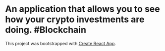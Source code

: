 # An application that allows you to see how your crypto investments are doing. #Blockchain

This project was bootstrapped with [Create React App](https://github.com/facebookincubator/create-react-app).
